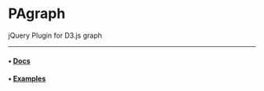# PAgraph
jQuery Plugin for D3.js graph

***

#### • [Docs](https://github.com/pugia/PAgraph/wiki)
#### • [Examples](http://c4wi.pugia.com/components/PAgraph/sample/)
